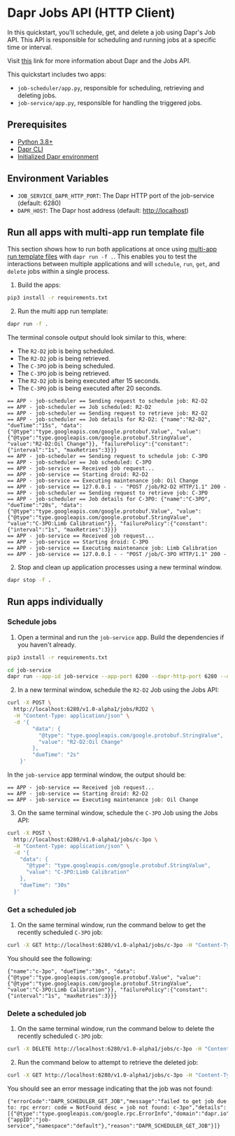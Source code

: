 # Dapr Jobs API (HTTP Client)

In this quickstart, you'll schedule, get, and delete a job using Dapr's Job API. This API is responsible for scheduling and running jobs at a specific time or interval.

Visit [this](https://docs.dapr.io/developing-applications/building-blocks/jobs/) link for more information about Dapr and the Jobs API.

This quickstart includes two apps:

- `job-scheduler/app.py`, responsible for scheduling, retrieving and deleting jobs.
- `job-service/app.py`, responsible for handling the triggered jobs.

## Prerequisites

- [Python 3.8+](https://www.python.org/downloads/)
- [Dapr CLI](https://docs.dapr.io/getting-started/install-dapr-cli/)
- [Initialized Dapr environment](https://docs.dapr.io/getting-started/install-dapr-selfhost/)

## Environment Variables

- `JOB_SERVICE_DAPR_HTTP_PORT`: The Dapr HTTP port of the job-service (default: 6280)
- `DAPR_HOST`: The Dapr host address (default: <http://localhost>)

## Run all apps with multi-app run template file

This section shows how to run both applications at once using [multi-app run template files](https://docs.dapr.io/developing-applications/local-development/multi-app-dapr-run/multi-app-overview/) with `dapr run -f .`. This enables you to test the interactions between multiple applications and will `schedule`, `run`, `get`, and `delete` jobs within a single process.

1. Build the apps:

<!-- STEP
name: Install python dependencies
-->

```bash
pip3 install -r requirements.txt
```

<!-- END_STEP -->

2. Run the multi app run template:

<!-- STEP
name: Run multi app run template
expected_stdout_lines:
  - '== APP - job-scheduler == Sending request to schedule job: R2-D2'
  - '== APP - job-scheduler == Job scheduled: R2-D2'
  - '== APP - job-scheduler == Sending request to retrieve job: R2-D2'
  - '== APP - job-scheduler == Job details for R2-D2:'
  - '== APP - job-scheduler == Sending request to schedule job: C-3PO'
  - '== APP - job-scheduler == Job scheduled: C-3PO'
  - '== APP - job-service == Received job request...'
  - '== APP - job-service == Starting droid: R2-D2'
  - '== APP - job-service == Executing maintenance job: Oil Change'
  - '== APP - job-scheduler == Sending request to retrieve job: C-3PO'
  - '== APP - job-scheduler == Job details for C-3PO:'
  - '== APP - job-service == Received job request...'
  - '== APP - job-service == Starting droid: C-3PO'
  - '== APP - job-service == Executing maintenance job: Limb Calibration'
expected_stderr_lines: []
output_match_mode: substring
match_order: none
background: true
sleep: 60
timeout_seconds: 120
-->

```bash
dapr run -f .
```

The terminal console output should look similar to this, where:

- The `R2-D2` job is being scheduled.
- The `R2-D2` job is being retrieved.
- The `C-3PO` job is being scheduled.
- The `C-3PO` job is being retrieved.
- The `R2-D2` job is being executed after 15 seconds.
- The `C-3PO` job is being executed after 20 seconds.

```text
== APP - job-scheduler == Sending request to schedule job: R2-D2
== APP - job-scheduler == Job scheduled: R2-D2
== APP - job-scheduler == Sending request to retrieve job: R2-D2
== APP - job-scheduler == Job details for R2-D2: {"name":"R2-D2", "dueTime":"15s", "data":{"@type":"type.googleapis.com/google.protobuf.Value", "value":{"@type":"type.googleapis.com/google.protobuf.StringValue", "value":"R2-D2:Oil Change"}}, "failurePolicy":{"constant":{"interval":"1s", "maxRetries":3}}}
== APP - job-scheduler == Sending request to schedule job: C-3PO
== APP - job-scheduler == Job scheduled: C-3PO
== APP - job-service == Received job request...
== APP - job-service == Starting droid: R2-D2
== APP - job-service == Executing maintenance job: Oil Change
== APP - job-service == 127.0.0.1 - - "POST /job/R2-D2 HTTP/1.1" 200 -
== APP - job-scheduler == Sending request to retrieve job: C-3PO
== APP - job-scheduler == Job details for C-3PO: {"name":"C-3PO", "dueTime":"20s", "data":{"@type":"type.googleapis.com/google.protobuf.Value", "value":{"@type":"type.googleapis.com/google.protobuf.StringValue", "value":"C-3PO:Limb Calibration"}}, "failurePolicy":{"constant":{"interval":"1s", "maxRetries":3}}}
== APP - job-service == Received job request...
== APP - job-service == Starting droid: C-3PO
== APP - job-service == Executing maintenance job: Limb Calibration
== APP - job-service == 127.0.0.1 - - "POST /job/C-3PO HTTP/1.1" 200 -
```

<!-- END_STEP -->

2. Stop and clean up application processes using a new terminal window.

<!-- STEP
name: Stop multi-app run
sleep: 5
-->

```bash
dapr stop -f .
```

<!-- END_STEP -->

## Run apps individually

### Schedule jobs

1. Open a terminal and run the `job-service` app. Build the dependencies if you haven't already.

```bash
pip3 install -r requirements.txt
```

```bash
cd job-service
dapr run --app-id job-service --app-port 6200 --dapr-http-port 6280 --dapr-grpc-port 6281 -- python app.py
```

2. In a new terminal window, schedule the `R2-D2` Job using the Jobs API:

```bash
curl -X POST \
  http://localhost:6280/v1.0-alpha1/jobs/R2D2 \
  -H "Content-Type: application/json" \
  -d '{
        "data": {
          "@type": "type.googleapis.com/google.protobuf.StringValue",
          "value": "R2-D2:Oil Change"
        },
        "dueTime": "2s"
    }'
```

In the `job-service` app terminal window, the output should be:

```text
== APP - job-service == Received job request...
== APP - job-service == Starting droid: R2-D2
== APP - job-service == Executing maintenance job: Oil Change
```

3. On the same terminal window, schedule the `C-3PO` Job using the Jobs API:

```bash
curl -X POST \
  http://localhost:6280/v1.0-alpha1/jobs/c-3po \
  -H "Content-Type: application/json" \
  -d '{
    "data": {
      "@type": "type.googleapis.com/google.protobuf.StringValue",
      "value": "C-3PO:Limb Calibration"
    },
    "dueTime": "30s"
  }'
```

### Get a scheduled job

1. On the same terminal window, run the command below to get the recently scheduled `C-3PO` job:

```bash
curl -X GET http://localhost:6280/v1.0-alpha1/jobs/c-3po -H "Content-Type: application/json"
```

You should see the following:

```text
{"name":"c-3po", "dueTime":"30s", "data":{"@type":"type.googleapis.com/google.protobuf.Value", "value":{"@type":"type.googleapis.com/google.protobuf.StringValue", "value":"C-3PO:Limb Calibration"}}, "failurePolicy":{"constant":{"interval":"1s", "maxRetries":3}}}
```

### Delete a scheduled job

1. On the same terminal window, run the command below to delete the recently scheduled `C-3PO` job:

```bash
curl -X DELETE http://localhost:6280/v1.0-alpha1/jobs/c-3po -H "Content-Type: application/json"
```

2. Run the command below to attempt to retrieve the deleted job:

```bash
curl -X GET http://localhost:6280/v1.0-alpha1/jobs/c-3po -H "Content-Type: application/json"
```

You should see an error message indicating that the job was not found:

```text
{"errorCode":"DAPR_SCHEDULER_GET_JOB","message":"failed to get job due to: rpc error: code = NotFound desc = job not found: c-3po","details":[{"@type":"type.googleapis.com/google.rpc.ErrorInfo","domain":"dapr.io","metadata":{"appID":"job-service","namespace":"default"},"reason":"DAPR_SCHEDULER_GET_JOB"}]}
```
